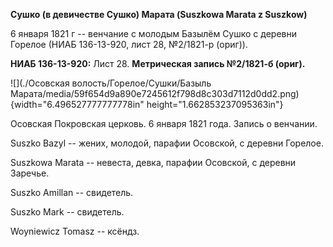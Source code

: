 **Сушко (в девичестве Сушко) Марата (Suszkowa Marata z Suszkow)**

6 января 1821 г -- венчание с молодым Базылём Сушко с деревни Горелое
(НИАБ 136-13-920, лист 28, №2/1821-р (ориг)).

**НИАБ 136-13-920:** Лист 28. **Метрическая запись №2/1821-б (ориг).**

![](./Осовская волость/Горелое/Сушки/Базыль Марата/media/59f654d9a890e7245612f798d8c303d7112d0dd2.png){width="6.496527777777778in"
height="1.662853237095363in"}

Осовская Покровская церковь. 6 января 1821 года. Запись о венчании.

Suszko Bazyl -- жених, молодой, парафии Осовской, с деревни Горелое.

Suszkowa Marata -- невеста, девка, парафии Осовской, с деревни Заречье.

Suszko Amillan -- свидетель.

Suszko Mark -- свидетель.

Woyniewicz Tomasz -- ксёндз.
